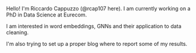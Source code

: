 Hello! I'm Riccardo Cappuzzo (@rcap107 here). I am currently working on a PhD in Data Science at Eurecom. 

I am interested in word embeddings, GNNs and their application to data cleaning. 

I'm also trying to set up a proper blog where to report some of my results. 

<!---
rcap107/rcap107 is a ✨ special ✨ repository because its `README.md` (this file) appears on your GitHub profile.
You can click the Preview link to take a look at your changes.
--->
